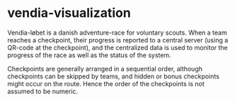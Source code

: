 # vendia-visualization

Vendia-løbet is a danish adventure-race for voluntary scouts. When a team reaches a checkpoint, their progress is reported to a central server (using a QR-code at the checkpoint), and the centralized data is used to monitor the progress of the race as well as the status of the system.

Checkpoints are generally arranged in a sequential order, although checkpoints can be skipped by teams, and hidden or bonus checkpoints might occur on the route. Hence the order of the checkpoints is not assumed to be numeric. 